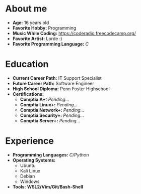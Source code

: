 # About me

- **Age:** 16 years old
- **Favorite Hobby:** Programming
- **Music While Coding:** https://coderadio.freecodecamp.org/
- **Favorite Artist:** Lorde :)
- **Favorite Programming Language:** *C*

# Education

- **Current Career Path:** IT Support Specialist
- **Future Career Path:** Software Engineer
- **High School Diploma:** Penn Foster Highschool
- **Certifications:**
  - **Comptia A+:** *Pending...*
  - **Comptia Linux+:** *Pending...*
  - **Comptia Network+:** *Pending...*
  - **Comptia Security+:** *Pending...*
  - **Comptia Server+:** *Pending...*

# Experience

- **Programming Languages:** *C/Python*
- **Operating Systems:**
  - Ubuntu
  - Kali Linux
  - Debian
  - Windows
- **Tools:** **WSL2/Vim/Git/Bash-Shell**
